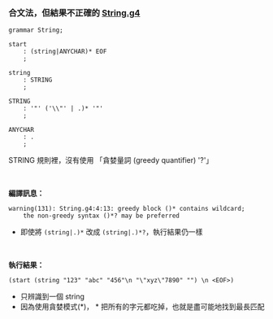 
### 合文法，但結果不正確的 [String.g4](../example/001-String.md)

```g4
grammar String;

start
	: (string|ANYCHAR)* EOF
	;

string
	: STRING
	;

STRING
	: '"' ('\\"' | .)* '"'
	;

ANYCHAR
	: .
	;
```
STRING 規則裡，沒有使用 「貪婪量詞 (greedy quantifier) '?'」

<br>

**編譯訊息：**
```
warning(131): String.g4:4:13: greedy block ()* contains wildcard; 
    the non-greedy syntax ()*? may be preferred
```
 - 即使將 ```(string|.)*``` 改成 ```(string|.)*?```，執行結果仍一樣

<br>

**執行結果：**
```
(start (string "123" "abc" "456"\n "\"xyz\"7890" "") \n <EOF>)
```

- 只辨識到一個 string
- 因為使用貪婪模式(*)， * 把所有的字元都吃掉，也就是盡可能地找到最長匹配
